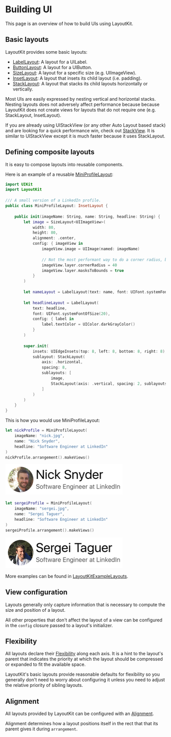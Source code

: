 # Building UI

This page is an overview of how to build UIs using LayoutKit.

## Basic layouts

LayoutKit provides some basic layouts:

- [LabelLayout](https://github.com/linkedin/LayoutKit/blob/master/LayoutKit/Layouts/LabelLayout.swift): A layout for a UILabel.
- [ButtonLayout](https://github.com/linkedin/LayoutKit/blob/master/LayoutKit/Layouts/LabelLayout.swift): A layout for a UIButton.
- [SizeLayout](https://github.com/linkedin/LayoutKit/blob/master/LayoutKit/Layouts/SizeLayout.swift): A layout for a specific size (e.g. UIImageView).
- [InsetLayout](https://github.com/linkedin/LayoutKit/blob/master/LayoutKit/Layouts/InsetLayout.swift): A layout that insets its child layout (i.e. padding).
- [StackLayout](https://github.com/linkedin/LayoutKit/blob/master/LayoutKit/Layouts/StackLayout.swift): A layout that stacks its child layouts horizontally or vertically.

Most UIs are easily expressed by nesting vertical and horizontal stacks. Nesting layouts does not adversely affect performance because because LayoutKit does not create views for layouts that do not require one (e.g. StackLayout, InsetLayout).

If you are already using UIStackView (or any other Auto Layout based stack) and are looking for a quick performance win, check out [StackView](https://github.com/linkedin/LayoutKit/blob/master/LayoutKit/Views/StackView.swift). It is similar to UIStackView except it is much faster because it uses StackLayout.

## Defining composite layouts

It is easy to compose layouts into reusable components.

Here is an example of a reusable [MiniProfileLayout](https://github.com/linkedin/LayoutKit/blob/master/LayoutKitExampleLayouts/MiniProfileLayout.swift):

```swift
import UIKit
import LayoutKit

/// A small version of a LinkedIn profile.
public class MiniProfileLayout: InsetLayout {

    public init(imageName: String, name: String, headline: String) {
        let image = SizeLayout<UIImageView>(
            width: 80,
            height: 80,
            alignment: .center,
            config: { imageView in
                imageView.image = UIImage(named: imageName)

                // Not the most performant way to do a corner radius, but this is just a demo.
                imageView.layer.cornerRadius = 40
                imageView.layer.masksToBounds = true
            }
        )

        let nameLayout = LabelLayout(text: name, font: UIFont.systemFontOfSize(40))

        let headlineLayout = LabelLayout(
            text: headline,
            font: UIFont.systemFontOfSize(20),
            config: { label in
                label.textColor = UIColor.darkGrayColor()
            }
        )

        super.init(
            insets: UIEdgeInsets(top: 8, left: 8, bottom: 8, right: 8),
            sublayout: StackLayout(
                axis: .horizontal,
                spacing: 8,
                sublayouts: [
                    image,
                    StackLayout(axis: .vertical, spacing: 2, sublayouts: [nameLayout, headlineLayout])
                ]
            )
        )
    }
}
```

This is how you would use MiniProfileLayout:

```swift
let nickProfile = MiniProfileLayout(
    imageName: "nick.jpg",
    name: "Nick Snyder",
    headline: "Software Engineer at LinkedIn"
)
nickProfile.arrangement().makeViews()
```

![Nick's profile](img/nick.png)

```swift
let sergeiProfile = MiniProfileLayout(
    imageName: "sergei.jpg",
    name: "Sergei Taguer",
    headline: "Software Engineer at LinkedIn"
)
sergeiProfile.arrangement().makeViews()
```

![Sergei's profile](img/sergei.png)

More examples can be found in [LayoutKitExampleLayouts](https://github.com/linkedin/LayoutKit/blob/master/LayoutKitExampleLayouts).

## View configuration

Layouts generally only capture information that is necessary to compute the size and position of a layout.

All other properties that don't affect the layout of a view can be configured in the `config` closure passed to a layout's initializer.

## Flexibility

All layouts declare their [Flexibility](https://github.com/linkedin/LayoutKit/blob/master/LayoutKit/Flexibility.swift) along each axis. It is a hint to the layout's parent that indicates the priority at which the layout should be compressed or expanded to fit the available space.

LayoutKit's basic layouts provide reasonable defaults for flexibility so you generally don't need to worry about configuring it unless you need to adjust the relative priority of sibling layouts.

## Alignment

All layouts provided by LayoutKit can be configured with an [Alignment](https://github.com/linkedin/LayoutKit/blob/master/LayoutKit/Alignment.swift).

Alignment determines how a layout positions itself in the rect that that its parent gives it during `arrangement`.
